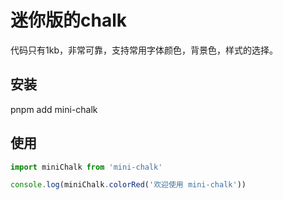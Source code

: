 # 迷你版的chalk
代码只有1kb，非常可靠，支持常用字体颜色，背景色，样式的选择。

## 安装
pnpm add mini-chalk

## 使用
```javascript
import miniChalk from 'mini-chalk'

console.log(miniChalk.colorRed('欢迎使用 mini-chalk'))
```

